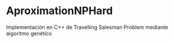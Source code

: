 # AproximationNPHard
Implementación en C++ de Travelling Salesman Problem mediante algoritmo genético

